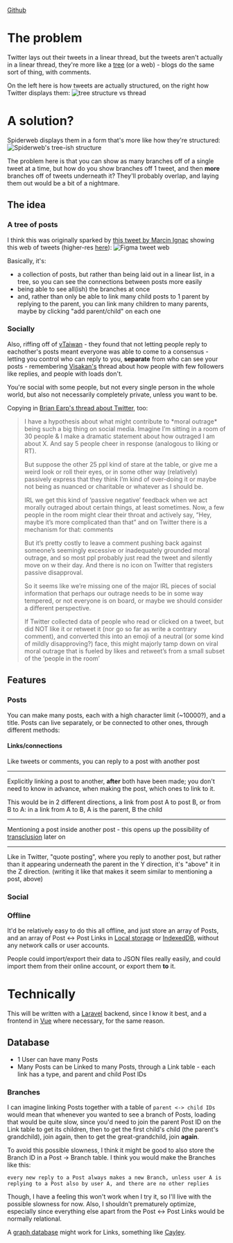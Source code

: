 
[Github](https://github.com/nd9600/spiderweb)

# The problem

Twitter lays out their tweets in a linear thread, but the tweets aren't actually in a linear thread, they're more like a [tree](https://en.wikipedia.org/wiki/Tree_\(data_structure\)) (or a web) - blogs do the same sort of thing, with comments.

On the left here is how tweets are actually structured, on the right how Twitter displays them:
![tree structure vs thread](static/images/spiderweb/twitterNetworkDiagram.png)

# A solution?

Spiderweb displays them in a form that's more like how they're structured:
![Spiderweb's tree-ish structure](static/images/spiderweb/spiderwebNetworkDiagram.png)

The problem here is that you can show as many branches off of a single tweet at a time, but how do you show branches off 1 tweet, and then __more__ branches off of tweets underneath it? They'll probably overlap, and laying them out would be a bit of a nightmare.

## The idea

### A tree of posts
I think this was originally sparked by [this tweet by Marcin Ignac](https://twitter.com/marcinignac/status/1184400358405234688) showing this web of tweets (higher-res [here](https://www.figma.com/file/riPXW9Lqpyuxo5K88EtUgG/MAR-19008-Thread-Viz?node-id=0%3A1)):
![Figma tweet web](static/images/spiderweb/figmaTweetWeb.jpg)

Basically, it's:
* a collection of posts, but rather than being laid out in a linear list, in a tree, so you can see the connections between posts more easily
* being able to see all(ish) the branches at once
* and, rather than only be able to link many child posts to 1 parent by replying to the parent, you can link many children to many parents, maybe by clicking "add parent/child" on each one

### Socially
Also, riffing off of [vTaiwan](https://www.technologyreview.com/s/611816/the-simple-but-ingenious-system-taiwan-uses-to-crowdsource-its-laws/) - they found that not letting people reply to eachother's posts meant everyone was able to come to a consensus - letting you control who can reply to you, __separate__ from who can see your posts - remembering [Visakan's](https://twitter.com/visakanv) thread about how people with few followers like replies, and people with loads don't.

You're social with some people, but not every single person in the whole world, but also not necessarily completely private, unless you want to be.

Copying in [Brian Earp's thread about Twitter](https://twitter.com/briandavidearp/status/1090350858989195265), too:
> I have a hypothesis about what might contribute to \*moral outrage\* being such a big thing on social media. Imagine I’m sitting in a room of 30 people & I make a dramatic statement about how outraged I am about X. And say 5 people cheer in response (analogous to liking or RT). 
> 
> But suppose the other 25 ppl kind of stare at the table, or give me a weird look or roll their eyes, or in some other way (relatively) passively express that they think I’m kind of over-doing it or maybe not being as nuanced or charitable or whatever as I should be. 
> 
> IRL we get this kind of ‘passive negative’ feedback when we act morally outraged about certain things, at least sometimes. Now, a few people in the room might clear their throat and actively say, “Hey, maybe it’s more complicated than that” and on Twitter there is a mechanism for that: comments
> 
> But it’s pretty costly to leave a comment pushing back against someone’s seemingly excessive or inadequately grounded moral outrage, and so most ppl probably just read the tweet and silently move on w their day. And there is no icon on Twitter that registers passive disapproval.
> 
> So it seems like we’re missing one of the major IRL pieces of social information that perhaps our outrage needs to be in some way tempered, or not everyone is on board, or maybe we should consider a different perspective. 
> 
> If Twitter collected data of people who read or clicked on a tweet, but did NOT like it or retweet it (nor go so far as write a contrary comment), and converted this into an emoji of a neutral (or some kind of mildly disapproving?) face, this might majorly tamp down on viral moral outrage that is fueled by likes and retweet’s from a small subset of the ‘people in the room’

## Features

### Posts
You can make many posts, each with a high character limit (\~10000?), and a title.
Posts can live separately, or be connected to other ones, through different methods:

#### Links/connections

Like tweets or comments, you can reply to a post with another post

---

Explicitly linking a post to another, __after__ both have been made; you don't need to know in advance, when making the post, which ones to link to it.

This would be in 2 different directions, a link from post A to post B, or from B to A: in a link from A to B, A is the parent, B the child

---

Mentioning a post inside another post - this opens up the possibility of [transclusion](https://en.wikipedia.org/wiki/Transclusion) later on

---

Like in Twitter, "quote posting", where you reply to another post, but rather than it appearing underneath the parent in the Y direction, it's "above" it in the Z direction.
(writing it like that makes it seem similar to mentioning a post, above)

### Social

### Offline
It'd be relatively easy to do this all offline, and just store an array of Posts, and an array of Post <-> Post Links in [Local storage](https://developer.mozilla.org/en-US/docs/Web/API/Window/localStorage) or [IndexedDB](https://developer.mozilla.org/en-US/docs/Web/API/IndexedDB_API), without any network calls or user accounts.

People could import/export their data to JSON files really easily, and could import them from their online account, or export them __to__ it.

# Technically

This will be written with a [Laravel](https://laravel.com/) backend, since I know it best, and a frontend in [Vue](https://vuejs.org/) where necessary, for the same reason.

## Database
* 1 User can have many Posts
* Many Posts can be Linked to many Posts, through a Link table - each link has a type, and parent and child Post IDs


### Branches
I can imagine linking Posts together with a table of `parent <-> child IDs` would mean that whenever you wanted to see a branch of Posts, loading that would be quite slow, since you'd need to join the parent Post ID on the Link table to get its children, then to get the first child's child (the parent's grandchild), join again, then to get the great-grandchild, join __again__.

To avoid this possible slowness, I think it might be good to also store the Branch ID in a Post -> Branch table.
I think you would make the Branches like this:
```
every new reply to a Post always makes a new Branch, unless user A is replying to a Post also by user A, and there are no other replies
```
Though, I have a feeling this won't work when I try it, so I'll live with the possible slowness for now.
Also, I shouldn't prematurely optimize, especially since everything else apart from the Post <-> Post Links would be normally relational.

A [graph database](https://en.wikipedia.org/wiki/Graph_database) might work for Links, something like [Cayley](https://cayley.io/).